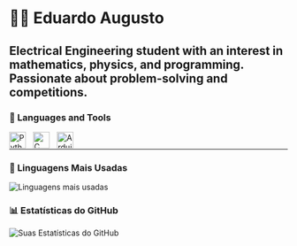 # 🏄‍♂️ Eduardo Augusto

Electrical Engineering student with an interest in mathematics, physics, and programming. Passionate about problem-solving and competitions.
---

### 🧰 Languages and Tools

<img align="left" alt="Python" width="30px" style="padding-right:10px;" src="https://cdn.jsdelivr.net/gh/devicons/devicon/icons/python/python-plain.svg" />
<img align="left" alt="C" width="30px" style="padding-right:10px;" src="https://cdn.jsdelivr.net/gh/devicons/devicon/icons/c/c-original.svg" />
<img align="left" alt="Arduino" width="30px" style="padding-right:10px;" src="https://cdn.jsdelivr.net/gh/devicons/devicon/icons/arduino/arduino-original.svg" />
<br />

---

### 🚀 Linguagens Mais Usadas

![Linguagens mais usadas](https://github-readme-stats.vercel.app/api/top-langs/?username=edu92337&layout=compact&theme=gruvbox)


### 📊 Estatísticas do GitHub

![Suas Estatísticas do GitHub](https://github-readme-stats.vercel.app/api?username=edu92337&show_icons=true&theme=gruvbox)
